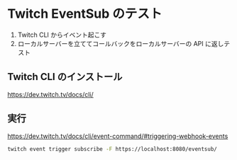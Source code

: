 # Twitch EventSub のテスト

1. Twitch CLI からイベント起こす
1. ローカルサーバーを立ててコールバックをローカルサーバーの API に返しテスト

## Twitch CLI のインストール

https://dev.twitch.tv/docs/cli/

## 実行

https://dev.twitch.tv/docs/cli/event-command/#triggering-webhook-events

```bash
twitch event trigger subscribe -F https://localhost:8080/eventsub/
```
